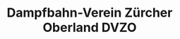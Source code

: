 ---
title: "Dampfbahn-Verein Zürcher Oberland DVZO"
url: /duernten/dampfbahn-verein-zuercher-oberland-dvzo/
shop: Getränke
---